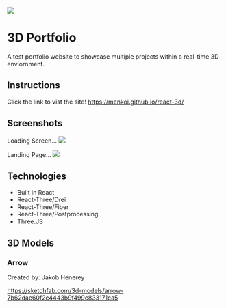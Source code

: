 <img src="https://i.imgur.com/cwLTOc4.png"/></a>

# 3D Portfolio
A test portfolio website to showcase multiple projects within a real-time 3D enviornment.

## Instructions
Click the link to vist the site!
https://menkoi.github.io/react-3d/

## Screenshots
Loading Screen...
<img src="https://i.imgur.com/TEG77MA.png"/>

Landing Page...
<img src="https://i.imgur.com/wPXbYsL.png"/>

## Technologies
- Built in React
- React-Three/Drei
- React-Three/Fiber
- React-Three/Postprocessing
- Three.JS

## 3D Models
### Arrow
Created by: Jakob Henerey

https://sketchfab.com/3d-models/arrow-7b62dae60f2c4443b9f499c833171ca5



